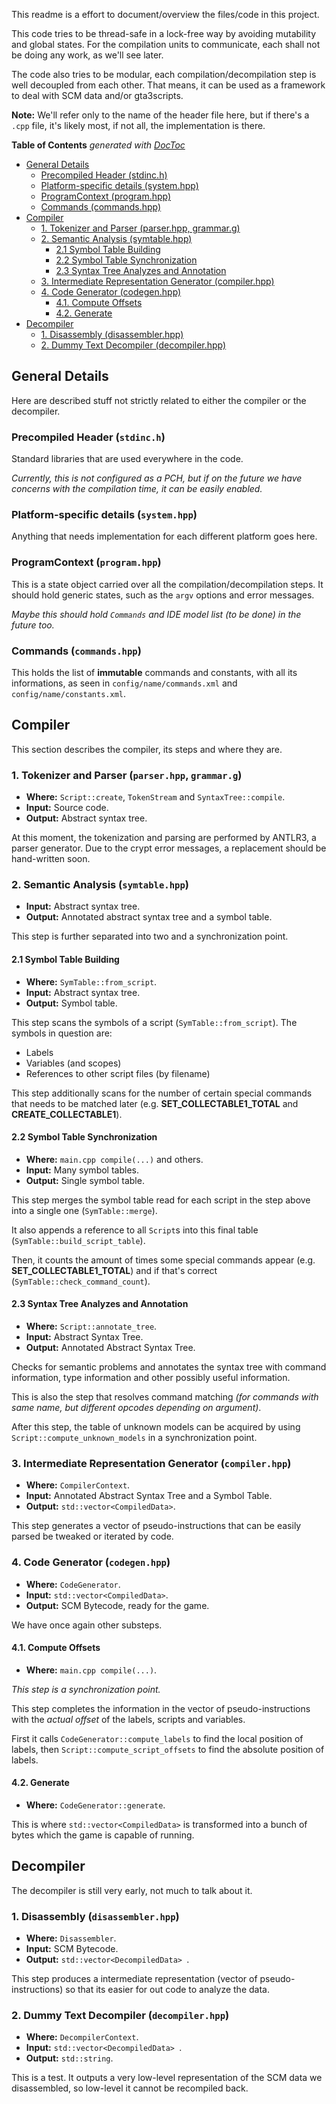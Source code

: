 This readme is a effort to document/overview the files/code in this project.

This code tries to be thread-safe in a lock-free way by avoiding mutability and global states. For the compilation units to communicate, each shall not be doing any work, as we'll see later.

The code also tries to be modular, each compilation/decompilation step is well decoupled from each other. That means, it can be used as a framework to deal with SCM data and/or gta3scripts.

**Note:** We'll refer only to the name of the header file here, but if there's a `.cpp` file, it's likely most, if not all, the implementation is there.

**Table of Contents**  *generated with [DocToc](http://doctoc.herokuapp.com/)*

- [General Details](#)
	- [Precompiled Header (stdinc.h)](#)
	- [Platform-specific details (system.hpp)](#)
	- [ProgramContext (program.hpp)](#)
	- [Commands (commands.hpp)](#)
- [Compiler](#)
	- [1. Tokenizer and Parser (parser.hpp, grammar.g)](#)
	- [2. Semantic Analysis (symtable.hpp)](#)
		- [2.1 Symbol Table Building](#)
		- [2.2 Symbol Table Synchronization](#)
		- [2.3 Syntax Tree Analyzes and Annotation](#)
	- [3. Intermediate Representation Generator (compiler.hpp)](#)
	- [4. Code Generator (codegen.hpp)](#)
		- [4.1. Compute Offsets](#)
		- [4.2. Generate](#)
- [Decompiler](#)
	- [1. Disassembly (disassembler.hpp)](#)
	- [2. Dummy Text Decompiler (decompiler.hpp)](#)

## General Details

Here are described stuff not strictly related to either the compiler or the decompiler.

### Precompiled Header (`stdinc.h`)

Standard libraries that are used everywhere in the code.

_Currently, this is not configured as a PCH, but if on the future we have concerns with the compilation time, it can be easily enabled._

### Platform-specific details (`system.hpp`)

Anything that needs implementation for each different platform goes here.

### ProgramContext (`program.hpp`)

This is a state object carried over all the compilation/decompilation steps. It should hold generic states, such as the `argv` options and error messages.

_Maybe this should hold `Commands` and IDE model list (to be done) in the future too._

### Commands (`commands.hpp`)

This holds the list of **immutable** commands and constants, with all its informations, as seen in `config/name/commands.xml` and `config/name/constants.xml`.

## Compiler

This section describes the compiler, its steps and where they are.

### 1. Tokenizer and Parser (`parser.hpp`, `grammar.g`)

+ **Where:** `Script::create`, `TokenStream` and `SyntaxTree::compile`.
+ **Input:** Source code.
+ **Output:** Abstract syntax tree.

At this moment, the tokenization and parsing are performed by ANTLR3, a parser generator. Due to the crypt error messages, a replacement should be hand-written soon.

### 2. Semantic Analysis (`symtable.hpp`)

+ **Input:** Abstract syntax tree.
+ **Output:** Annotated abstract syntax tree and a symbol table.

This step is further separated into two and a synchronization point.

#### 2.1 Symbol Table Building

+ **Where:** `SymTable::from_script`.
+ **Input:** Abstract syntax tree.
+ **Output:** Symbol table.

This step scans the symbols of a script (`SymTable::from_script`). The symbols in question are:
  + Labels
  + Variables (and scopes)
  + References to other script files (by filename)

This step additionally scans for the number of certain special commands that needs to be matched later (e.g. **SET_COLLECTABLE1_TOTAL** and **CREATE_COLLECTABLE1**).

#### 2.2 Symbol Table Synchronization

+ **Where:** `main.cpp compile(...)` and others.
+ **Input:** Many symbol tables.
+ **Output:** Single symbol table.


This step merges the symbol table read for each script in the step above into a single one (`SymTable::merge`).

It also appends a reference to all `Script`s into this final table (`SymTable::build_script_table`).

Then, it counts the amount of times some special commands appear (e.g. **SET_COLLECTABLE1_TOTAL**) and if that's correct (`SymTable::check_command_count`).

#### 2.3 Syntax Tree Analyzes and Annotation

+ **Where:** `Script::annotate_tree`.
+ **Input:** Abstract Syntax Tree.
+ **Output:** Annotated Abstract Syntax Tree.

Checks for semantic problems and annotates the syntax tree with command information, type information and other possibly useful information.

This is also the step that resolves command matching _(for commands with same name, but different opcodes depending on argument)_.

After this step, the table of unknown models can be acquired by using `Script::compute_unknown_models` in a synchronization point.

### 3. Intermediate Representation Generator (`compiler.hpp`)

+ **Where:** `CompilerContext`.
+ **Input:** Annotated Abstract Syntax Tree and a Symbol Table.
+ **Output:** `std::vector<CompiledData>`.

This step generates a vector of pseudo-instructions that can be easily parsed be tweaked or iterated by code.

### 4. Code Generator (`codegen.hpp`)

+ **Where:** `CodeGenerator`.
+ **Input:** `std::vector<CompiledData>`.
+ **Output:** SCM Bytecode, ready for the game.

We have once again other substeps.

#### 4.1. Compute Offsets

+ **Where:** `main.cpp compile(...)`.

_This step is a synchronization point._

This step completes the information in the vector of pseudo-instructions with the _actual offset_ of the labels, scripts and variables.

First it calls `CodeGenerator::compute_labels` to find the local position of labels, then `Script::compute_script_offsets` to find the absolute position of labels.

#### 4.2. Generate

+ **Where:** `CodeGenerator::generate`.

This is where `std::vector<CompiledData>` is transformed into a bunch of bytes which the game is capable of running.

## Decompiler

The decompiler is still very early, not much to talk about it.

### 1. Disassembly (`disassembler.hpp`)

+ **Where:** `Disassembler`.
+ **Input:** SCM Bytecode.
+ **Output:** `std::vector<DecompiledData> `.

This step produces a intermediate representation (vector of pseudo-instructions) so that its easier for out code to analyze the data.

### 2. Dummy Text Decompiler (`decompiler.hpp`)

+ **Where:** `DecompilerContext`.
+ **Input:** `std::vector<DecompiledData> `.
+ **Output:** `std::string`.

This is a test. It outputs a very low-level representation of the SCM data we disassembled, so low-level it cannot be recompiled back.
